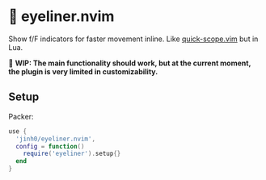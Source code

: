 # 👀 eyeliner.nvim
Show f/F indicators for faster movement inline. Like [quick-scope.vim](https://github.com/unblevable/quick-scope) but in Lua.

🚧 **WIP: The main functionality should work, but at the current moment, the plugin is very limited in customizability.**

## Setup

Packer:
```lua
use {
  'jinh0/eyeliner.nvim',
  config = function()
    require('eyeliner').setup{}
  end
}
```
